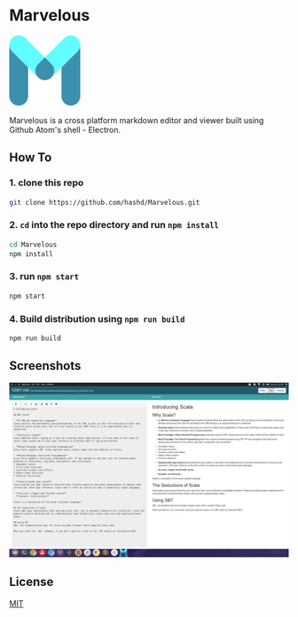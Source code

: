 # Marvelous
![Logo](app/img/marvelous.png)

Marvelous is a cross platform markdown editor and viewer built using Github Atom's shell - Electron.

## How To

### 1. clone this repo

``` bash
git clone https://github.com/hashd/Marvelous.git
```

### 2. `cd` into the repo directory and run `npm install`

``` bash
cd Marvelous
npm install
```

### 3. run `npm start`

``` bash
npm start
```

### 4. Build distribution using `npm run build`

``` bash
npm run build
```

## Screenshots
![Marvelous Screenshot](vendor/img/marvelous.png)


## License

[MIT](LICENSE.md)
